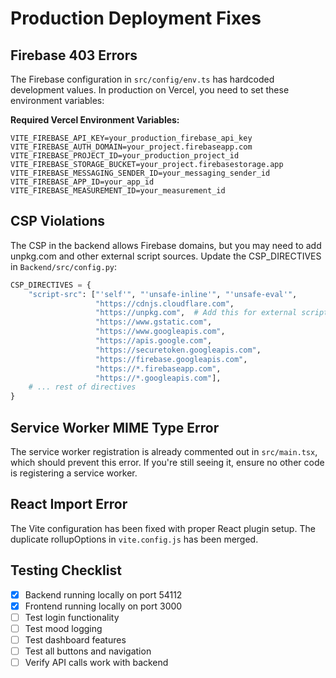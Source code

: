 # Production Deployment Fixes

## Firebase 403 Errors
The Firebase configuration in `src/config/env.ts` has hardcoded development values. In production on Vercel, you need to set these environment variables:

**Required Vercel Environment Variables:**
```
VITE_FIREBASE_API_KEY=your_production_firebase_api_key
VITE_FIREBASE_AUTH_DOMAIN=your_project.firebaseapp.com
VITE_FIREBASE_PROJECT_ID=your_production_project_id
VITE_FIREBASE_STORAGE_BUCKET=your_project.firebasestorage.app
VITE_FIREBASE_MESSAGING_SENDER_ID=your_messaging_sender_id
VITE_FIREBASE_APP_ID=your_app_id
VITE_FIREBASE_MEASUREMENT_ID=your_measurement_id
```

## CSP Violations
The CSP in the backend allows Firebase domains, but you may need to add unpkg.com and other external script sources. Update the CSP_DIRECTIVES in `Backend/src/config.py`:

```python
CSP_DIRECTIVES = {
    "script-src": ["'self'", "'unsafe-inline'", "'unsafe-eval'",
                   "https://cdnjs.cloudflare.com",
                   "https://unpkg.com",  # Add this for external scripts
                   "https://www.gstatic.com",
                   "https://www.googleapis.com",
                   "https://apis.google.com",
                   "https://securetoken.googleapis.com",
                   "https://firebase.googleapis.com",
                   "https://*.firebaseapp.com",
                   "https://*.googleapis.com"],
    # ... rest of directives
}
```

## Service Worker MIME Type Error
The service worker registration is already commented out in `src/main.tsx`, which should prevent this error. If you're still seeing it, ensure no other code is registering a service worker.

## React Import Error
The Vite configuration has been fixed with proper React plugin setup. The duplicate rollupOptions in `vite.config.js` has been merged.

## Testing Checklist
- [x] Backend running locally on port 54112
- [x] Frontend running locally on port 3000
- [ ] Test login functionality
- [ ] Test mood logging
- [ ] Test dashboard features
- [ ] Test all buttons and navigation
- [ ] Verify API calls work with backend